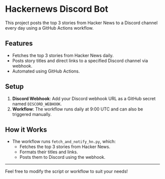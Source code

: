 # Hackernews Discord Bot

This project posts the top 3 stories from Hacker News to a Discord channel every day using a GitHub Actions workflow.

## Features
- Fetches the top 3 stories from Hacker News daily.
- Posts story titles and direct links to a specified Discord channel via webhook.
- Automated using GitHub Actions.

## Setup
1. **Discord Webhook**: Add your Discord webhook URL as a GitHub secret named `DISCORD_WEBHOOK`.
2. **Workflow**: The workflow runs daily at 9:00 UTC and can also be triggered manually.

## How it Works
- The workflow runs `fetch_and_notify_hn.py`, which:
  - Fetches the top 3 stories from Hacker News.
  - Formats their titles and links.
  - Posts them to Discord using the webhook.

---

Feel free to modify the script or workflow to suit your needs! 
